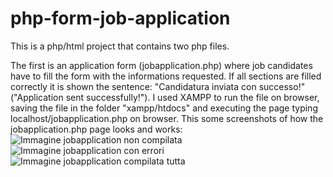 # php-form-job-application
This is a php/html project that contains two php files.

The first is an application form (jobapplication.php) where job candidates have to fill the form with the informations requested. If all sections are filled correctly it is shown the sentence: "Candidatura inviata con successo!" ("Application sent successfully!").
I used XAMPP to run the file on browser, saving the file in the folder "xampp/htdocs" and executing the page typing localhost/jobapplication.php on browser.
This some screenshots of how the jobapplication.php page looks and works:
![Immagine jobapplication non compilata](https://user-images.githubusercontent.com/96810806/210878408-a082aba9-e7a5-4f81-9fe5-6ffc3be6df77.png)
![Immagine jobapplication con errori](https://user-images.githubusercontent.com/96810806/210880963-1e9357c9-cf65-41c0-8a11-ce383a675486.png)
![Immagine jobapplication compilata tutta](https://user-images.githubusercontent.com/96810806/210881000-101a482c-2c7f-43b8-a4ee-0c5846e3ad38.png)



